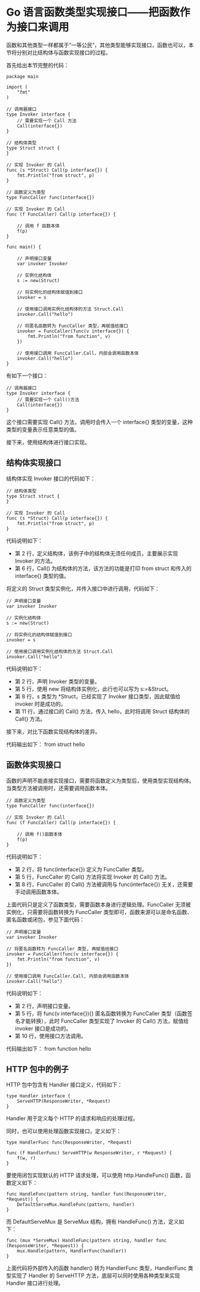 # Go 语言函数类型实现接口——把函数作为接口来调用

函数和其他类型一样都属于“一等公民”，其他类型能够实现接口，函数也可以，本节将分别对比结构体与函数实现接口的过程。

首先给出本节完整的代码：

```
package main

import (
    "fmt"
)

// 调用器接口
type Invoker interface {
    // 需要实现一个 Call 方法
    Call(interface{})
}

// 结构体类型
type Struct struct {
}

// 实现 Invoker 的 Call
func (s *Struct) Call(p interface{}) {
    fmt.Println("from struct", p)
}

// 函数定义为类型
type FuncCaller func(interface{})

// 实现 Invoker 的 Call
func (f FuncCaller) Call(p interface{}) {

    // 调用 f 函数本体
    f(p)
}

func main() {

    // 声明接口变量
    var invoker Invoker

    // 实例化结构体
    s := new(Struct)

    // 将实例化的结构体赋值到接口
    invoker = s

    // 使用接口调用实例化结构体的方法 Struct.Call
    invoker.Call("hello")

    // 将匿名函数转为 FuncCaller 类型，再赋值给接口
    invoker = FuncCaller(func(v interface{}) {
        fmt.Println("from function", v)
    })

    // 使用接口调用 FuncCaller.Call，内部会调用函数本体
    invoker.Call("hello")
}
```

有如下一个接口：

```
// 调用器接口
type Invoker interface {
    // 需要实现一个 Call()方法
    Call(interface{})
}
```

这个接口需要实现 Call() 方法，调用时会传入一个 interface{} 类型的变量，这种类型的变量表示任意类型的值。

接下来，使用结构体进行接口实现。

## 结构体实现接口

结构体实现 Invoker 接口的代码如下：

```
// 结构体类型
type Struct struct {
}

// 实现 Invoker 的 Call
func (s *Struct) Call(p interface{}) {
    fmt.Println("from struct", p)
}
```

代码说明如下：

*   第 2 行，定义结构体，该例子中的结构体无须任何成员，主要展示实现 Invoker 的方法。
*   第 6 行，Call() 为结构体的方法，该方法的功能是打印 from struct 和传入的 interface{} 类型的值。

将定义的 Struct 类型实例化，并传入接口中进行调用，代码如下：

```
// 声明接口变量
var invoker Invoker

// 实例化结构体
s := new(Struct)

// 将实例化的结构体赋值到接口
invoker = s

// 使用接口调用实例化结构体的方法 Struct.Call
invoker.Call("hello")
```

代码说明如下：

*   第 2 行，声明 Invoker 类型的变量。
*   第 5 行，使用 new 将结构体实例化，此行也可以写为 s:=&Struct。
*   第 8 行，s 类型为 *Struct，已经实现了 Invoker 接口类型，因此赋值给 invoker 时是成功的。
*   第 11 行，通过接口的 Call() 方法，传入 hello，此时将调用 Struct 结构体的 Call() 方法。

接下来，对比下函数实现结构体的差异。

代码输出如下：
from struct hello

## 函数体实现接口

函数的声明不能直接实现接口，需要将函数定义为类型后，使用类型实现结构体。当类型方法被调用时，还需要调用函数本体。

```
// 函数定义为类型
type FuncCaller func(interface{})

// 实现 Invoker 的 Call
func (f FuncCaller) Call(p interface{}) {

    // 调用 f()函数本体
    f(p)
}
```

代码说明如下：

*   第 2 行，将 func(interface{}) 定义为 FuncCaller 类型。
*   第 5 行，FuncCaller 的 Call() 方法将实现 Invoker 的 Call() 方法。
*   第 8 行，FuncCaller 的 Call() 方法被调用与 func(interface{}) 无关，还需要手动调用函数本体。

上面代码只是定义了函数类型，需要函数本身进行逻辑处理。FuncCaller 无须被实例化，只需要将函数转换为 FuncCaller 类型即可，函数来源可以是命名函数、匿名函数或闭包，参见下面代码：

```
// 声明接口变量
var invoker Invoker

// 将匿名函数转为 FuncCaller 类型, 再赋值给接口
invoker = FuncCaller(func(v interface{}) {
    fmt.Println("from function", v)
})

// 使用接口调用 FuncCaller.Call, 内部会调用函数本体
invoker.Call("hello")
```

代码说明如下：

*   第 2 行，声明接口变量。
*   第 5 行，将 func(v interface{}){} 匿名函数转换为 FuncCaller 类型（函数签名才能转换），此时 FuncCaller 类型实现了 Invoker 的 Call() 方法，赋值给 invoker 接口是成功的。
*   第 10 行，使用接口方法调用。

代码输出如下：
from function hello

## HTTP 包中的例子

HTTP 包中包含有 Handler 接口定义，代码如下：

```
type Handler interface {
    ServeHTTP(ResponseWriter, *Request)
}
```

Handler 用于定义每个 HTTP 的请求和响应的处理过程。

同时，也可以使用处理函数实现接口，定义如下：

```
type HandlerFunc func(ResponseWriter, *Request)

func (f HandlerFunc) ServeHTTP(w ResponseWriter, r *Request) {
    f(w, r)
}
```

要使用闭包实现默认的 HTTP 请求处理，可以使用 http.HandleFunc() 函数，函数定义如下：

```
func HandleFunc(pattern string, handler func(ResponseWriter, *Request)) {
    DefaultServeMux.HandleFunc(pattern, handler)
}
```

而 DefaultServeMux 是 ServeMux 结构，拥有 HandleFunc() 方法，定义如下：

```
func (mux *ServeMux) HandleFunc(pattern string, handler func
(ResponseWriter, *Request)) {
    mux.Handle(pattern, HandlerFunc(handler))
}
```

上面代码将外部传入的函数 handler() 转为 HandlerFunc 类型，HandlerFunc 类型实现了 Handler 的 ServeHTTP 方法，底层可以同时使用各种类型来实现 Handler 接口进行处理。